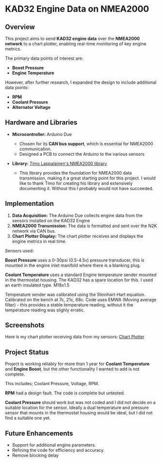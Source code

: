 # KAD32 Engine Data on NMEA2000

## Overview
This project aims to send **KAD32 engine data** over the **NMEA2000 network** to a chart plotter, enabling real-time monitoring of key engine metrics. 

The primary data points of interest are:
- **Boost Pressure**
- **Engine Temperature**

However, after further research, I expanded the design to include additional data points:
- **RPM**
- **Coolant Pressure**
- **Alternator Voltage**


## Hardware and Libraries
- **Microcontroller:** Arduino Due  
    - Chosen for its **CAN bus support**, which is essential for NMEA2000 communication.
    - Designed a PCB to connect the Arduino to the various sensors
 
- **Library:** [Timo Lappalainen's NMEA2000 library](https://github.com/ttlappalainen/NMEA2000)  
    - This library provides the foundation for NMEA2000 data transmission, making it a great starting point for this project. I would like to thank Timo for creating his library and extensively documenting it. Without this I probably would not have succeeded.

## Implementation
1. **Data Acquisition:** The Arduino Due collects engine data from the sensors installed on the KAD32 Engine
2. **NMEA2000 Transmission:** The data is formatted and sent over the N2K network via CAN bus.
3. **Chart Plotter Display:** The chart plotter receives and displays the engine metrics in real time.

Sensors used:

**Boost Pressure** uses a 0-30psi (0.5-4.5v) pressure transducer, this is mounted in the engine inlet manifold where there is a blanking plug.

**Coolant Temperature** uses a standard Engine temperature sender mounted in the thermostat housing. The KAD32 has a spare location for this. I used an earth insulated type. M18x1.5

Temperature sender was calibrated using the Steinhart-Hart equation. 
Calibrated on the bench at 7c, 21c, 68c.
Code uses EMWA (Moving average filter) - this provides a stable temperature reading, without it the temperature reading was slighly erratic.

## Screenshots
Here is my chart plotter receiving data from my sensors: [Chart Plotter](./Chartplotter.jpeg)


## Project Status

Project is working reliably for more than 1 year for **Coolant Temperature** and **Engine Boost**, but the other functionality I wanted to add is not complete. 

This includes; Coolant Pressure, Voltage, RPM.

**RPM** had a design fault. The code is complete but untested.

**Coolant Pressure** should work but was not coded and I did not decide on a suitable location for the sensor. 
Ideally a dual temperature and pressure sensor that mounts in the thermostat housing would be ideal, but I did not find a suitable one yet.


## Future Enhancements
- Support for additional engine parameters.
- Refining the code for efficiency and accuracy.
- Remove blocking delay

